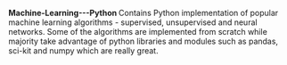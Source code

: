 <b> Machine-Learning---Python </b>
Contains Python implementation of popular machine learning algorithms - supervised, unsupervised and neural networks. Some of the algorithms
are implemented from scratch while majority take advantage of python libraries and modules such as pandas, sci-kit and numpy which are really great.




